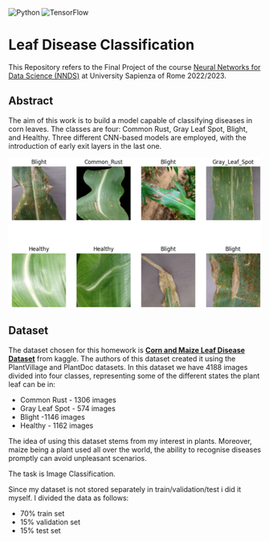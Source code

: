 ![Python](https://img.shields.io/badge/python-3670A0?style=for-the-badge&logo=python&logoColor=ffdd54)
![TensorFlow](https://img.shields.io/badge/TensorFlow-FF6F00?style=for-the-badge&logo=tensorflow&logoColor=white)

# Leaf Disease Classification

This Repository refers to the Final Project of the course [Neural Networks for Data Science (NNDS)](https://www.sscardapane.it/teaching/nnds-2022/) at University Sapienza of Rome 2022/2023.

## Abstract

The aim of this work is to build a model capable of classifying diseases in corn leaves. The classes are four: Common Rust, Gray Leaf Spot, Blight, and Healthy. Three different CNN-based models are employed, with the introduction of early exit layers in the last one.
<div style="text-align:center">
 <p align="center">
  <img src='img/leaf.png'/>
  
  </p>
  <p align="center">
  </p>
</div>

## Dataset

The dataset chosen for this homework is [**Corn and Maize Leaf Disease Dataset**](https://www.kaggle.com/datasets/smaranjitghose/corn-or-maize-leaf-disease-dataset) from kaggle. The authors of this dataset created it using the PlantVillage and PlantDoc datasets. In this dataset we have 4188 images divided into four classes, representing some of the different states the plant leaf can be in:

* Common Rust - 1306 images
* Gray Leaf Spot - 574 images
* Blight -1146 images
* Healthy - 1162 images


The idea of using this dataset stems from my interest in plants. Moreover, maize being a plant used all over the world, the ability to recognise diseases promptly can avoid unpleasant scenarios.

The task is Image Classification.

Since my dataset is not stored separately in train/validation/test i did it myself. I divided the data as follows:

*   70% train set
*   15% validation set
*   15% test set


